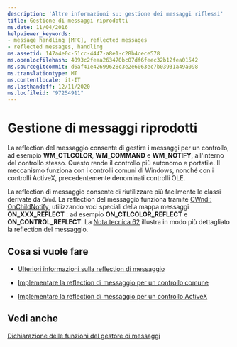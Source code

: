 ```yaml
---
description: 'Altre informazioni su: gestione dei messaggi riflessi'
title: Gestione di messaggi riprodotti
ms.date: 11/04/2016
helpviewer_keywords:
- message handling [MFC], reflected messages
- reflected messages, handling
ms.assetid: 147a4e0c-51cc-4447-a8e1-c28b4cece578
ms.openlocfilehash: 4093c2feaa263470bc07df6feec32b12fea01542
ms.sourcegitcommit: d6af41e42699628c3e2e6063ec7b03931a49a098
ms.translationtype: MT
ms.contentlocale: it-IT
ms.lasthandoff: 12/11/2020
ms.locfileid: "97254911"
---
```

# <a name="handling-reflected-messages"></a>Gestione di messaggi riprodotti

La reflection del messaggio consente di gestire i messaggi per un controllo, ad esempio **WM_CTLCOLOR**, **WM_COMMAND** e **WM_NOTIFY**, all'interno del controllo stesso. Questo rende il controllo più autonomo e portatile. Il meccanismo funziona con i controlli comuni di Windows, nonché con i controlli ActiveX, precedentemente denominati controlli OLE.

La reflection di messaggio consente di riutilizzare più facilmente le classi derivate da `CWnd`. La reflection del messaggio funziona tramite [CWnd:: OnChildNotify](reference/cwnd-class.md#onchildnotify), utilizzando voci speciali della mappa messaggi **ON_XXX_REFLECT** : ad esempio **ON_CTLCOLOR_REFLECT** e **ON_CONTROL_REFLECT**. La [Nota tecnica 62](tn062-message-reflection-for-windows-controls.md) illustra in modo più dettagliato la reflection del messaggio.

## <a name="what-do-you-want-to-do"></a>Cosa si vuole fare

- [Ulteriori informazioni sulla reflection di messaggio](tn062-message-reflection-for-windows-controls.md)

- [Implementare la reflection di messaggio per un controllo comune](tn062-message-reflection-for-windows-controls.md)

- [Implementare la reflection di messaggio per un controllo ActiveX](mfc-activex-controls-subclassing-a-windows-control.md)

## <a name="see-also"></a>Vedi anche

[Dichiarazione delle funzioni del gestore di messaggi](declaring-message-handler-functions.md)
